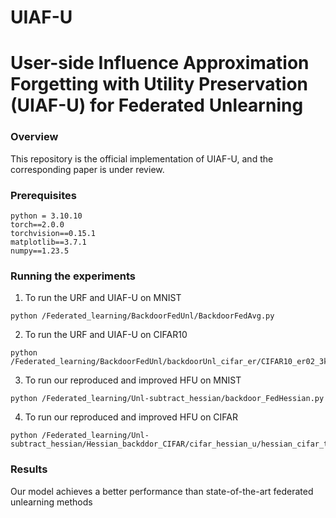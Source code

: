 # UIAF-U

# User-side Influence Approximation Forgetting with Utility Preservation (UIAF-U) for Federated Unlearning


### Overview
This repository is the official implementation of UIAF-U, and the corresponding paper is under review.


### Prerequisites

```
python = 3.10.10
torch==2.0.0
torchvision==0.15.1
matplotlib==3.7.1
numpy==1.23.5
```

### Running the experiments

1. To run the URF and UIAF-U on MNIST
```
python /Federated_learning/BackdoorFedUnl/BackdoorFedAvg.py
```

2. To run the URF and UIAF-U on CIFAR10
```
python /Federated_learning/BackdoorFedUnl/backdoorUnl_cifar_er/CIFAR10_er02_3ke.py
```

3. To run our reproduced and improved HFU on MNIST
```
python /Federated_learning/Unl-subtract_hessian/backdoor_FedHessian.py
```

4. To run our reproduced and improved HFU on CIFAR
```
python /Federated_learning/Unl-subtract_hessian/Hessian_backddor_CIFAR/cifar_hessian_u/hessian_cifar_temp.py
```
### Results
Our model achieves a better performance than state-of-the-art federated unlearning methods